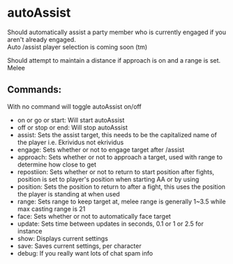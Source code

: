 # autoAssist
Should automatically assist a party member who is currently engaged if you aren't already engaged.  
Auto /assist player selection is coming soon (tm)  
  
Should attempt to maintain a distance if approach is on and a range is set. Melee  

## Commands:  
With no command will toggle autoAssist on/off  
* on or go or start: Will start autoAssist  
* off or stop or end: Will stop autoAssist  
* assist: Sets the assist target, this needs to be the capitalized name of the player i.e. Ekrividus not ekrividus  
* engage: Sets whether or not to engage target after /assist  
* approach: Sets whether or not to approach a target, used with range to determine how close to get 
* repostiion: Sets whether or not to return to start position after fights, position is set to player's position when starting AA or by using
* position: Sets the position to return to after a fight, this uses the position the player is standing at when used 
* range: Sets range to keep target at, melee range is generally 1~3.5 while max casting range is 21  
* face: Sets whether or not to automatically face target  
* update: Sets time between updates in seconds, 0.1 or 1 or 2.5 for instance  
* show: Displays current settings  
* save: Saves current settings, per character  
* debug: If you really want lots of chat spam info  
